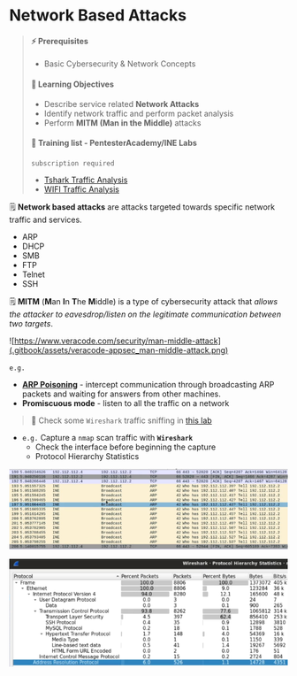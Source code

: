 # Network Based Attacks

> #### ⚡ Prerequisites
>
> * Basic Cybersecurity & Network Concepts
>
> #### 📕 Learning Objectives
>
> * Describe service related **Network Attacks**
> * Identify network traffic and perform packet analysis
> * Perform **MITM (Man in the Middle)** attacks
>
> #### 🔬 Training list - PentesterAcademy/INE Labs
>
> `subscription required`
>
> - [Tshark Traffic Analysis](https://attackdefense.com/listing?labtype=traffic-analysis&subtype=tshark-basics)
> - [WIFI Traffic Analysis](https://attackdefense.com/listing?labtype=wifi-security-basics&subtype=wifi-security-basics-traffic-analysis)

🗒️ **Network based attacks** are attacks targeted towards specific network traffic and services.

- ARP
- DHCP
- SMB
- FTP
- Telnet
- SSH

🗒️ **MITM** (**M**an **I**n **T**he **M**iddle) is a type of cybersecurity attack that *allows the attacker to eavesdrop/listen on the legitimate communication between two targets*.

![https://www.veracode.com/security/man-middle-attack](.gitbook/assets/veracode-appsec_man-middle-attack.png)

`e.g.`

- [**ARP Poisoning**](https://medium.com/geekculture/understanding-arp-poisoning-mitm-attack-7b12a3b061bd) - intercept communication through broadcasting ARP packets and waiting for answers from other machines.
- **Promiscuous mode** - listen to all the traffic on a network

> 🔬 Check some `Wireshark` traffic sniffing in [this lab](../exam-preparation-labs/p.t.-prerequisites-labs/http-s-traffic-sniffing.md)

- `e.g.` Capture a `nmap` scan traffic with  **`Wireshark`**
  - Check the interface before beginning the capture
  - Protocol Hierarchy Statistics

![Wireshark ARP traffic](.gitbook/assets/image-20230323145133991.png)

![Wireshark Protocol Hierarchy Statistics](.gitbook/assets/image-20230323145447032.png)